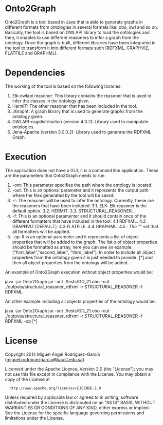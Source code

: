# Onto2Graph

Onto2Graph is a tool based in Java that is able to generate graphs in different formats from ontologies in several formats like: obo, owl and so on.  Basically, the tool is based on OWLAPI library to load the ontologies and then, it enables to use different reasoners to infer a graph from the ontology. Once the graph is built, different libraries have been integrated in the tool to transform it into different formats such (RDFXML, GRAPHVIZ, FLATFILE and GRAPHML).   

# Dependencies

The working of the tool is based on the following libraries:

1. Elk-owlapi reasoner: This library contains the reasoner that is used to infer the classes in the ontology given.
2. HermiT: The other reasoner that has been included in the tool.
3. JGrapht: A graph library that is used to generate graphs from the ontology given.
4. OWLAPI-osgidistribution (version 4.0.2): Library used to manipulate ontologies.
5. Jena-Apache (version 3.0.0.2): Library used to generate the RDFXML Graph.

# Execution

The application does not have a GUI, it is a command line application. These are the parameters that Onto2Graph needs to run:
      
1. -ont: This parameter specifies the path where the ontology is located.
2. -out: This is an optional parameter and it represents the output path where the files generated by the tool will be saved.
3. -r: The reasoner will be used to infer the ontology. Currently, these are the reasoners that have been included:
	3.1. ELK: Elk reasoner is the default option.
	3.2. HERMIT.
	3.3. STRUCTURAL_REASONER.
4. -f: This is an optional paramenter and it should contain once of the different formatters that have included in the tool:
	4.1 RDFXML.
	4.2 GRAPHVIZ [DEFAULT].
	4.3 FLATFILE.
	4.4 GRAPHML.
	4.5 *: The "*" set that all formatters will be applied.
5. -op: It is an optional parameter and it represents a list of object properties that will be added to the graph. The list o		of object properties should be formatted as array, here you can see an example: ["first_label","second_label",
	   "third_label"]. In order to include all object properties from the ontology given it is just needed to provide: [*] and then all object properties from the ontology will be added.  

An example of Onto2Graph execution without object properties would be:

java -jar Onto2Graph.jar -ont ./tests/GO_21.obo -out ./outputs/structural_reasoner_rdfxml -r STRUCTURAL_REASONER -f RDFXML

An other example including all objects properties of the ontology would be:

java -jar Onto2Graph.jar -ont ./tests/GO_21.obo -out ./outputs/structural_reasoner_rdfxml -r STRUCTURAL_REASONER -f RDFXML -op [*]
 
# License

Copyright 2014 Miguel Ángel Rodríguez-García (miguel.rodriguezgarcia@kaust.edu.sa).

Licensed under the Apache License, Version 2.0 (the "License");
you may not use this file except in compliance with the License.
You may obtain a copy of the License at

      http://www.apache.org/licenses/LICENSE-2.0

Unless required by applicable law or agreed to in writing, software
distributed under the License is distributed on an "AS IS" BASIS,
WITHOUT WARRANTIES OR CONDITIONS OF ANY KIND, either express or implied.
See the License for the specific language governing permissions and
limitations under the License.

